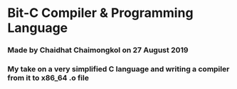 # Bit-C Compiler & Programming Language
### Made by Chaidhat Chaimongkol on 27 August 2019
### My take on a very simplified C language and writing a compiler from it to x86_64 .o file
